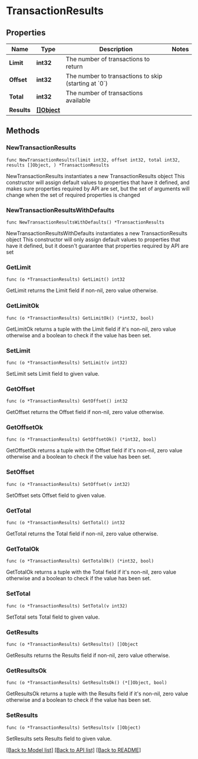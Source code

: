 # TransactionResults

## Properties

Name | Type | Description | Notes
------------ | ------------- | ------------- | -------------
**Limit** | **int32** | The number of transactions to return | 
**Offset** | **int32** | The number to transactions to skip (starting at &#x60;0&#x60;) | 
**Total** | **int32** | The number of transactions available | 
**Results** | [**[]Object**](Object.md) |  | 

## Methods

### NewTransactionResults

`func NewTransactionResults(limit int32, offset int32, total int32, results []Object, ) *TransactionResults`

NewTransactionResults instantiates a new TransactionResults object
This constructor will assign default values to properties that have it defined,
and makes sure properties required by API are set, but the set of arguments
will change when the set of required properties is changed

### NewTransactionResultsWithDefaults

`func NewTransactionResultsWithDefaults() *TransactionResults`

NewTransactionResultsWithDefaults instantiates a new TransactionResults object
This constructor will only assign default values to properties that have it defined,
but it doesn't guarantee that properties required by API are set

### GetLimit

`func (o *TransactionResults) GetLimit() int32`

GetLimit returns the Limit field if non-nil, zero value otherwise.

### GetLimitOk

`func (o *TransactionResults) GetLimitOk() (*int32, bool)`

GetLimitOk returns a tuple with the Limit field if it's non-nil, zero value otherwise
and a boolean to check if the value has been set.

### SetLimit

`func (o *TransactionResults) SetLimit(v int32)`

SetLimit sets Limit field to given value.


### GetOffset

`func (o *TransactionResults) GetOffset() int32`

GetOffset returns the Offset field if non-nil, zero value otherwise.

### GetOffsetOk

`func (o *TransactionResults) GetOffsetOk() (*int32, bool)`

GetOffsetOk returns a tuple with the Offset field if it's non-nil, zero value otherwise
and a boolean to check if the value has been set.

### SetOffset

`func (o *TransactionResults) SetOffset(v int32)`

SetOffset sets Offset field to given value.


### GetTotal

`func (o *TransactionResults) GetTotal() int32`

GetTotal returns the Total field if non-nil, zero value otherwise.

### GetTotalOk

`func (o *TransactionResults) GetTotalOk() (*int32, bool)`

GetTotalOk returns a tuple with the Total field if it's non-nil, zero value otherwise
and a boolean to check if the value has been set.

### SetTotal

`func (o *TransactionResults) SetTotal(v int32)`

SetTotal sets Total field to given value.


### GetResults

`func (o *TransactionResults) GetResults() []Object`

GetResults returns the Results field if non-nil, zero value otherwise.

### GetResultsOk

`func (o *TransactionResults) GetResultsOk() (*[]Object, bool)`

GetResultsOk returns a tuple with the Results field if it's non-nil, zero value otherwise
and a boolean to check if the value has been set.

### SetResults

`func (o *TransactionResults) SetResults(v []Object)`

SetResults sets Results field to given value.



[[Back to Model list]](../README.md#documentation-for-models) [[Back to API list]](../README.md#documentation-for-api-endpoints) [[Back to README]](../README.md)


